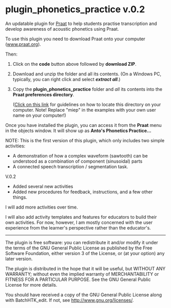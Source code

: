 # plugin_phonetics_practice v.0.2
An updatable plugin for [Praat](www.praat.org) to help students practise transcription and develop awareness of acoustic phonetics using Praat.

To use this plugin you need to download Praat onto your computer (www.praat.org).

Then:
1. Click on the **code** button above followed by **download ZIP**.
2. Download and unzip the folder and all its contents. (On a Windows PC, typically, you can right click and select _**extract all**_.)
3. Copy the **plugin_phonetics_practice** folder and *all* its contents into the **Praat preferences directory**.

    ([Click on this link](http://www.fon.hum.uva.nl/praat/manual/preferences_directory.html) for guidelines on how to locate this directory on your computer. Note! Replace "miep" in the examples with your own user name on your computer!)

Once you have installed the plugin, you can access it from the **Praat** menu in the objects window. It will show up as **Anto's Phonetics Practice...**

NOTE: This is the first version of this plugin, which only includes two simple activities:

* A demonstration of how a complex waveform (sawtooth) can be understood as a combination of component (sinusoidal) parts
* A connected speech transcription / segmentation task.

V.0.2
* Added several new activities
* Added new procedures for feedback, instructions, and a few other things.

I will add more activities over time.

I will also add activity templates and features for educators to build their own activities. For now, however, I am mostly concerned with the user experience from the learner's perspective rather than the educator's.

___

The plugin is free software: you can redistribute it and/or modify it under the terms of the GNU General Public License as published by the Free Software Foundation, either version 3 of the License, or (at your option) any later version.

The plugin is distributed in the hope that it will be useful, but WITHOUT ANY  WARRANTY; without even the implied warranty of MERCHANTABILITY or FITNESS FOR A PARTICULAR PURPOSE. See the GNU General Public License for more details.

You should have received a copy of the GNU General Public License along with BatchHTK_edit. If not, see <http://www.gnu.org/licenses/>.
